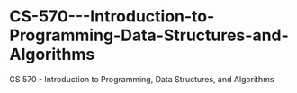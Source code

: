 # CS-570---Introduction-to-Programming-Data-Structures-and-Algorithms
CS 570 - Introduction to Programming, Data Structures, and Algorithms
